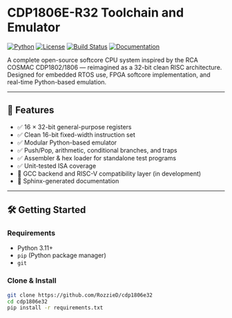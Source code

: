 # CDP1806E-R32 Toolchain and Emulator

[![Python](https://img.shields.io/badge/python-3.11-blue)](https://www.python.org/)
[![License](https://img.shields.io/github/license/RozzieD/CDP1806e32)](LICENSE)
[![Build Status](https://github.com/RozzieD/cdp1806e32/actions/workflows/test.yml/badge.svg)](https://github.com/RozzieD/cdp1806e32/actions)
[![Documentation](https://img.shields.io/badge/docs-latest-blue)](https://RozzieD.github.io/cdp1806e32/)

A complete open-source softcore CPU system inspired by the RCA COSMAC CDP1802/1806 — reimagined as a 32-bit clean RISC architecture. Designed for embedded RTOS use, FPGA softcore implementation, and real-time Python-based emulation.

---

## 🚀 Features

- ✅ 16 × 32-bit general-purpose registers
- ✅ Clean 16-bit fixed-width instruction set
- ✅ Modular Python-based emulator
- ✅ Push/Pop, arithmetic, conditional branches, and traps
- ✅ Assembler & hex loader for standalone test programs
- ✅ Unit-tested ISA coverage
- 🧪 GCC backend and RISC-V compatibility layer (in development)
- 📘 Sphinx-generated documentation

---

## 🛠️ Getting Started

### Requirements

- Python 3.11+
- `pip` (Python package manager)
- `git`

### Clone & Install

```bash
git clone https://github.com/RozzieD/cdp1806e32
cd cdp1806e32
pip install -r requirements.txt
